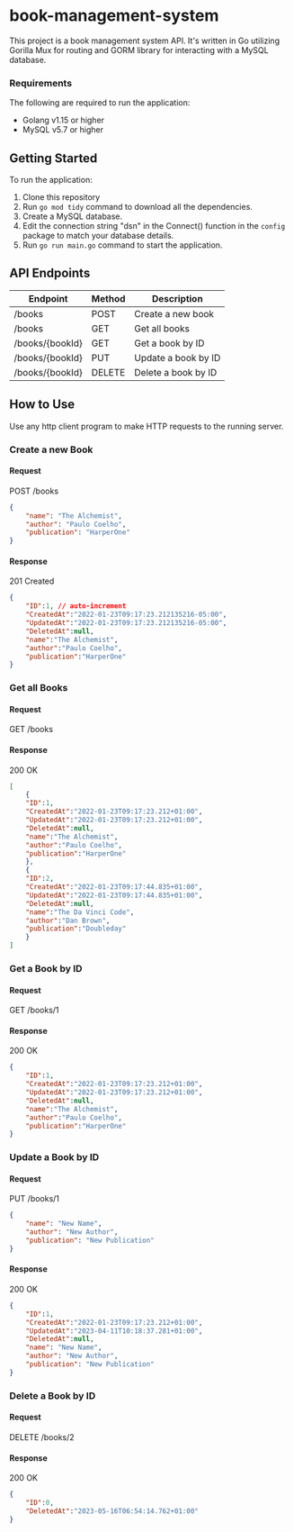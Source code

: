# book-management-system
This project is a book management system API. It's written in Go utilizing Gorilla Mux for routing and GORM library for interacting with a MySQL database.

### Requirements
The following are required to run the application:
- Golang v1.15 or higher
- MySQL v5.7 or higher

## Getting Started
To run the application:
1. Clone this repository
2. Run `go mod tidy` command to download all the dependencies.
3. Create a MySQL database.
4. Edit the connection string "dsn" in the Connect() function in the `config` package to match your database details.
5. Run `go run main.go` command to start the application.

## API Endpoints

| Endpoint | Method | Description |
| -------- | ------ | ----------- |
| /books   | POST   | Create a new book |
| /books   | GET    | Get all books |
| /books/{bookId} | GET    | Get a book by ID |
| /books/{bookId} | PUT    | Update a book by ID |
| /books/{bookId} | DELETE | Delete a book by ID |

## How to Use
Use any http client program to make HTTP requests to the running server.
### **Create a new Book**
#### **Request**
POST /books
```json
{
    "name": "The Alchemist",
    "author": "Paulo Coelho",
    "publication": "HarperOne"
}
```
#### **Response**
201 Created
```json
{
    "ID":1, // auto-increment
    "CreatedAt":"2022-01-23T09:17:23.212135216-05:00",
    "UpdatedAt":"2022-01-23T09:17:23.212135216-05:00",
    "DeletedAt":null,
    "name":"The Alchemist",
    "author":"Paulo Coelho",
    "publication":"HarperOne"
}
```
### **Get all Books**
#### **Request**
GET /books
#### **Response**
200 OK
```json
[
    {
    "ID":1,
    "CreatedAt":"2022-01-23T09:17:23.212+01:00",
    "UpdatedAt":"2022-01-23T09:17:23.212+01:00",
    "DeletedAt":null,
    "name":"The Alchemist",
    "author":"Paulo Coelho",
    "publication":"HarperOne"
    },
    {
    "ID":2,
    "CreatedAt":"2022-01-23T09:17:44.835+01:00",
    "UpdatedAt":"2022-01-23T09:17:44.835+01:00",
    "DeletedAt":null,
    "name":"The Da Vinci Code",
    "author":"Dan Brown",
    "publication":"Doubleday"
    }
]
```
### **Get a Book by ID**
#### **Request**
GET /books/1
#### **Response**
200 OK
```json
{
    "ID":1,
    "CreatedAt":"2022-01-23T09:17:23.212+01:00",
    "UpdatedAt":"2022-01-23T09:17:23.212+01:00",
    "DeletedAt":null,
    "name":"The Alchemist",
    "author":"Paulo Coelho",
    "publication":"HarperOne"
}
```
### **Update a Book by ID**
#### **Request**
PUT /books/1
```json
{
    "name": "New Name",
    "author": "New Author",
    "publication": "New Publication"
}
```
#### **Response**
200 OK
```json
{
    "ID":1,
    "CreatedAt":"2022-01-23T09:17:23.212+01:00",
    "UpdatedAt":"2023-04-11T10:18:37.281+01:00",
    "DeletedAt":null,
    "name": "New Name",
    "author": "New Author",
    "publication": "New Publication"
}
```
### **Delete a Book by ID**
#### **Request**
DELETE /books/2
#### **Response**
200 OK
```json
{
    "ID":0,
    "DeletedAt":"2023-05-16T06:54:14.762+01:00"
}
```